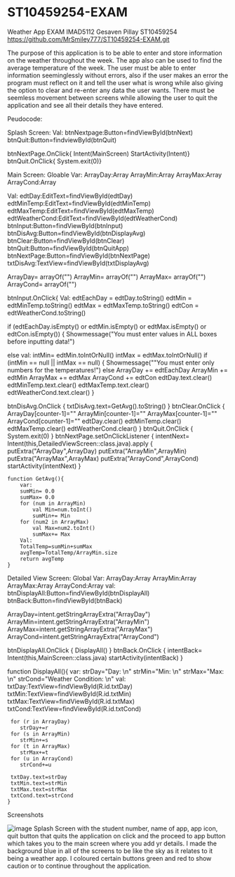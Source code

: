 # ST10459254-EXAM
Weather App EXAM IMAD5112
Gesaven Pillay 
ST10459254
https://github.com/MrSmiley777/ST10459254-EXAM.git

The purpose of this application is to be able to enter and store information on the weather throughout the week. The app also can be used to find the average temperature of the week. The user must be able to enter information seeminglessly without errors, also if the user makes an error the program must reflect on it and tell the user what is wrong while also giving the option to clear and re-enter any data the user wants. There must be seemless movement between screens while allowing the user to quit the application and see all their details they have entered.

Peudocode:

Splash Screen:
Val:
btnNextpage:Button=findViewById(btnNext)
btnQuit:Button=findviewById(btnQuit)

btnNextPage.OnClick{
  Intent(MainScreen)
  StartActivity(Intent)}
btnQuit.OnClick{
  System.exit(0)}

Main Screen:
Gloable Var:
ArrayDay:Array<String>
ArrayMin:Array<String>
ArrayMax:Array<String>
ArrayCond:Array<String>
    
Val:
edtDay:EditText=findViewById(edtDay)
edtMinTemp:EditText=findViewById(edtMinTemp)
edtMaxTemp:EditText=findViewById(edtMaxTemp)
edtWeatherCond:EditText=findViewById(edtWeatherCond)
btnInput:Button=findViewById(btnInput)
btnDisAvg:Button=findViewById(btnDisplayAvg)
btnClear:Button=findViewById(btnClear)
btnQuit:Button=findViewById(btnQuitApp)
btnNextPage:Button=findViewById(btnNextPage)
txtDisAvg:TextView=findViewById(txtDisplayAvg)

      
ArrayDay= arrayOf<String>("")
ArrayMin= arrayOf<String>("")
ArrayMax= arrayOf<String>("")
ArrayCond= arrayOf<String>("")

btnInput.OnClick{
Val:
  edtEachDay = edtDay.toString()
  edtMin = edtMinTemp.toString()
  edtMax = edtMaxTemp.toString()
  edtCon = edtWeatherCond.toString()

  if (edtEachDay.isEmpty() or edtMin.isEmpty() or edtMax.isEmpty() or edtCon.isEmpty()) {
      Showmessage("You must enter values in ALL boxes before inputting data!")
                  
  else 
      val:
      intMin= edtMin.toIntOrNull()
      intMax = edtMax.toIntOrNull()
      if (intMin == null || intMax == null) {
          Showmessage(""You must enter only numbers for the temperatures!")
      else 
          ArrayDay += edtEachDay
          ArrayMin += edtMin
          ArrayMax += edtMax
          ArrayCond += edtCon
          edtDay.text.clear()
          edtMinTemp.text.clear()
          edtMaxTemp.text.clear()
          edtWeatherCond.text.clear()
          }        
         
btnDisAvg.OnClick {
    txtDisAvg.text=GetAvg().toString()
        }
btnClear.OnClick {
    ArrayDay[counter-1]=""
    ArrayMin[counter-1]=""
    ArrayMax[counter-1]=""
    ArrayCond[counter-1]=""
    edtDay.clear()
    edtMinTemp.clear()
    edtMaxTemp.clear()
    edtWeatherCond.clear()
        }
btnQuit.OnClick {
    System.exit(0)
        }
btnNextPage.setOnClickListener {
    intentNext= Intent(this,DetailedViewScreen::class.java).apply {
    putExtra("ArrayDay",ArrayDay)
    putExtra("ArrayMin",ArrayMin)
    putExtra("ArrayMax",ArrayMax)
    putExtra("ArrayCond",ArrayCond)        
    startActivity(intentNext)
        }

    function GetAvg(){
        var: 
        sumMin= 0.0
        sumMax= 0.0
        for (num in ArrayMin)
            val Min=num.toInt()
            sumMin+= Min
        for (num2 in ArrayMax)
            val Max=num2.toInt()
            sumMax+= Max
        Val:
        TotalTemp=sumMin+sumMax
        avgTemp=TotalTemp/ArrayMin.size
        return avgTemp
    }

Detailed View Screen:
Global Var:
ArrayDay:Array<String>
ArrayMin:Array<String>
ArrayMax:Array<String>
ArrayCond:Array<String>
val:
btnDisplayAll:Button=findViewById(btnDisplayAll)
btnBack:Button=findViewById(btnBack)
        
ArrayDay=intent.getStringArrayExtra("ArrayDay")
ArrayMin=intent.getStringArrayExtra("ArrayMin")
ArrayMax=intent.getStringArrayExtra("ArrayMax")
ArrayCond=intent.getStringArrayExtra("ArrayCond")


btnDisplayAll.OnClick {
    DisplayAll()
        }
btnBack.OnClick {
    intentBack= Intent(this,MainScreen::class.java)
    startActivity(intentBack)
        }
  
  function DisplayAll(){
     var:
     strDay="Day: \n"
     strMin="Min: \n"
     strMax="Max: \n"
     strCond="Weather Condition: \n"
     val:
     txtDay:TextView=findViewById(R.id.txtDay)
     txtMin:TextView=findViewById(R.id.txtMin)
     txtMax:TextView=findViewById(R.id.txtMax)
     txtCond:TextView=findViewById(R.id.txtCond)
       
     for (r in ArrayDay)
        strDay+=r
     for (s in ArrayMin)
        strMin+=s   
     for (t in ArrayMax)
        strMax+=t
     for (u in ArrayCond)
        strCond+=u
        
     txtDay.text=strDay
     txtMin.text=strMin
     txtMax.text=strMax
     txtCond.text=strCond
    }
Screenshots

![image](https://github.com/MrSmiley777/ST10459254-EXAM/assets/166629805/db3a71c0-88cf-45ad-8414-b6e099213c35)
Splash Screen with the student number, name of app, app icon, quit button that quits the application on click and the proceed to app button which takes you to the main screen where you add yr details.
I made the background blue in all of the screens to be like the sky as it relates to it being a weather app. I coloured certain buttons green and red to show caution or to continue throughout the application.


